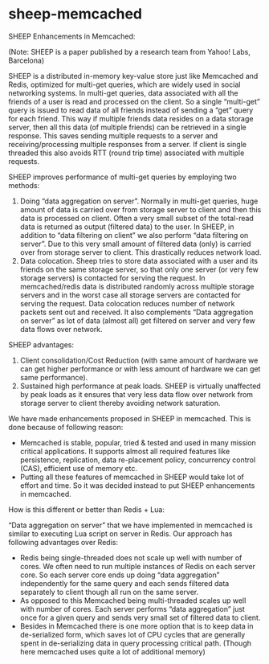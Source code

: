 sheep-memcached
===============
SHEEP Enhancements in Memcached:

(Note: SHEEP is a paper published by a research team from Yahoo! Labs, Barcelona)

SHEEP is a distributed in-memory key-value store just like Memcached and Redis, optimized for multi-get queries, which are widely used in social networking systems. In multi-get queries, data associated with all the friends of a user is read and processed on the client. So a single “multi-get” query is issued to read data of all friends instead of sending a “get” query for each friend. This way if multiple friends data resides on a data storage server, then all this data (of multiple friends) can be retrieved in a single response. This saves sending multiple requests to a server and receiving/processing multiple responses from a server. If client is single threaded this also avoids RTT (round trip time) associated with multiple requests.

SHEEP improves performance of multi-get queries by employing two methods:

1.  Doing “data aggregation on server”. Normally in multi-get queries, huge amount of data is carried over from storage server to client and then this data is processed on client. Often a very small subset of the total-read data is returned as output (filtered data) to the user. In SHEEP, in addition to “data filtering on client” we also perform “data filtering on server”. Due to this very small amount of filtered data (only) is carried over from storage server to client. This drastically reduces network load.
2.	Data colocation. Sheep tries to store data associated with a user and its friends on the same storage server, so that only one server (or very few storage servers) is contacted for serving the request. In memcached/redis data is distributed randomly across multiple storage servers and in the worst case all storage servers are contacted for serving the request. Data colocation reduces number of network packets sent out and received. It also complements “Data aggregation on server” as lot of data (almost all) get filtered on server and very few data flows over network.

SHEEP advantages:
1.	Client consolidation/Cost Reduction (with same amount of hardware we can get higher performance or with less amount of hardware we can get same performance).
2.	Sustained high performance at peak loads. SHEEP is virtually unaffected by peak loads as it ensures that very less data flow over network from storage server to client thereby avoiding network saturation.

We have made enhancements proposed in SHEEP in memcached. This is done because of following reason:
-	Memcached is stable, popular, tried & tested and used in many mission critical applications. It supports almost all required features like persistence, replication, data re-placement policy, concurrency control (CAS), efficient use of memory etc.
-	Putting all these features of memcached in SHEEP would take lot of effort and time. So it was decided instead to put SHEEP enhancements in memcached.

How is this different or better than Redis + Lua:

“Data aggregation on server” that we have implemented in memcached is similar to executing Lua script on server in Redis. Our approach has following advantages over Redis:
-	Redis being single-threaded does not scale up well with number of cores. We often need to run multiple instances of Redis on each server core. So each server core ends up doing “data aggregation” independently for the same query and each sends filtered data separately to client though all run on the same server.
-	As opposed to this Memcached being multi-threaded scales up well with number of cores. Each server performs “data aggregation” just once for a given query and sends very small set of filtered data to client.
-	Besides in Memcached there is one more option that is to keep data in de-serialized form, which saves lot of CPU cycles that are generally spent in de-serializing data in query processing critical path. (Though here memcached uses quite a lot of additional memory)
